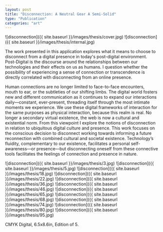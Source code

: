 ```yaml
---
layout: post
title: "Disconnection: A Neutral Gear A Semi-Solid"
type: "Publication"
categories: "art"
---
```


![disconnection]({{ site.baseurl }}/images/thesis/cover.jpg)
![disconnection]({{ site.baseurl }}/images/thesis/internal.jpg)

The work presented in this application explores what it means to choose to disconnect from a digital presence in today's post-digital environment. Post-Digital is the discourse around the relationships between our technologies and their effects on us as humans. I question whether the possibility of experiencing a sense of connection or transcendence is directly correlated with disconnecting from an online presence.

Human connections are no longer limited to face-to-face encounters, mouth to ear, or the subtleties of our shifting limbs. The digital world fosters new and different communication as it continues to expand our interactions daily—constant, ever-present, threading itself through the most intimate moments we experience. We use these digital frameworks of interaction for the same purposes as physical interaction, because this realm is real. No longer a secondary virtual existence, the web is now a cultural and existential norm. From this viewpoint I explore the notions of disconnection in relation to ubiquitous digital culture and presence. This work focuses on the conscious decision to disconnect working towards informing a future reconnection with combined cultural and societal existence. Technology’s fluidity, complementary to our existence, facilitates a personal self-awareness—or presence—but disconnecting oneself from these connective tools facilitates the feelings of connection and
presence in nature.


![disconnection]({{ site.baseurl }}/images/thesis/3.jpg)
![disconnection]({{ site.baseurl }}/images/thesis/5.jpg)
![disconnection]({{ site.baseurl }}/images/thesis/18.jpg)
![disconnection]({{ site.baseurl }}/images/thesis/22.jpg)
![disconnection]({{ site.baseurl }}/images/thesis/36.jpg)
![disconnection]({{ site.baseurl }}/images/thesis/46.jpg)
![disconnection]({{ site.baseurl }}/images/thesis/65.jpg)
![disconnection]({{ site.baseurl }}/images/thesis/68.jpg)
![disconnection]({{ site.baseurl }}/images/thesis/74.jpg)
![disconnection]({{ site.baseurl }}/images/thesis/80.jpg)
![disconnection]({{ site.baseurl }}/images/thesis/95.jpg)


CMYK Digital, 6.5x8.6in, Edition of 5.
